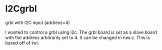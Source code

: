 I2Cgrbl
=======

grbl with I2C input (address=4)


I wanted to control a grbl using i2c. The grbl board is set as a slave board with the address 
arbitrarily set to 4. It can be changed in nwi.c. This is based off of twi.
